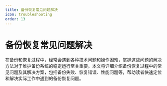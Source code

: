 ```yaml
---
title: 备份恢复常见问题解决
icon: troubleshooting
order: 13
---
```


# 备份恢复常见问题解决

在备份和恢复过程中，经常会遇到各种技术问题和操作困难，掌握这些问题的解决方法对于维护备份系统的稳定运行至关重要。本文将详细介绍备份恢复过程中的常见问题及其解决方案，包括备份失败、恢复错误、性能问题等，帮助读者快速定位和解决实际工作中遇到的备份恢复问题。
